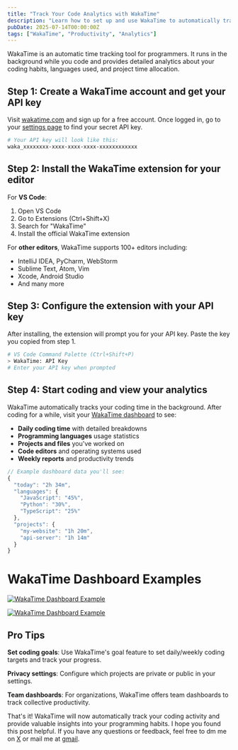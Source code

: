 ```yaml
---
title: "Track Your Code Analytics with WakaTime"
description: "Learn how to set up and use WakaTime to automatically track your coding time and productivity across different editors and projects."
pubDate: 2025-07-14T00:00:00Z
tags: ["WakaTime", "Productivity", "Analytics"]
---
```


WakaTime is an automatic time tracking tool for programmers. It runs in the background while you code and provides detailed analytics about your coding habits, languages used, and project time allocation.

## Step 1: Create a WakaTime account and get your API key

Visit [wakatime.com](https://wakatime.com/) and sign up for a free account. Once logged in, go to your [settings page](https://wakatime.com/settings/account) to find your secret API key.

```bash
# Your API key will look like this:
waka_xxxxxxxx-xxxx-xxxx-xxxx-xxxxxxxxxxxx
```

## Step 2: Install the WakaTime extension for your editor

For **VS Code**:
1. Open VS Code
2. Go to Extensions (Ctrl+Shift+X)
3. Search for "WakaTime"
4. Install the official WakaTime extension

For **other editors**, WakaTime supports 100+ editors including:
- IntelliJ IDEA, PyCharm, WebStorm
- Sublime Text, Atom, Vim
- Xcode, Android Studio
- And many more

## Step 3: Configure the extension with your API key

After installing, the extension will prompt you for your API key. Paste the key you copied from step 1.

```bash
# VS Code Command Palette (Ctrl+Shift+P)
> WakaTime: API Key
# Enter your API key when prompted
```

## Step 4: Start coding and view your analytics

WakaTime automatically tracks your coding time in the background. After coding for a while, visit your [WakaTime dashboard](https://wakatime.com/dashboard) to see:

- **Daily coding time** with detailed breakdowns
- **Programming languages** usage statistics  
- **Projects and files** you've worked on
- **Code editors** and operating systems used
- **Weekly reports** and productivity trends

```javascript
// Example dashboard data you'll see:
{
  "today": "2h 34m",
  "languages": {
    "JavaScript": "45%",
    "Python": "30%", 
    "TypeScript": "25%"
  },
  "projects": {
    "my-website": "1h 20m",
    "api-server": "1h 14m"
  }
}
```
# WakaTime Dashboard Examples

[![WakaTime Dashboard Example](https://mangeshbide.tech/images/blogs/wakatime/dashboard1.png)](https://mangeshbide.tech/images/blog/wakatime/dashboard1.png)

[![WakaTime Dashboard Example](https://mangeshbide.tech/images/blogs/wakatime/dashboard2.png)](https://mangeshbide.tech/images/blog/wakatime/dashboard2.png)


## Pro Tips

**Set coding goals**: Use WakaTime's goal feature to set daily/weekly coding targets and track your progress.

**Privacy settings**: Configure which projects are private or public in your settings.

**Team dashboards**: For organizations, WakaTime offers team dashboards to track collective productivity.

That's it! WakaTime will now automatically track your coding activity and provide valuable insights into your programming habits. I hope you found this post helpful. If you have any questions or feedback, feel free to dm me on [X](https://x.com/Mangesh_Bide) or mail me at [gmail](mailto:mangeshsbide@gmail.com).